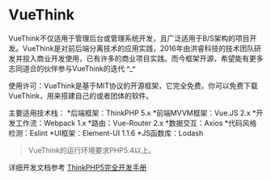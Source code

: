 VueThink
===============

VueThink不仅适用于管理后台或管理系统开发，且广泛适用于B/S架构的项目开发。VueThink是对前后端分离技术的应用实践，2016年由洪睿科技的技术团队研发并投入商业开发使用，已有许多的商业项目实践。而今框架开源，希望能有更多志同道合的伙伴参与VueThink的迭代 ^_^

使用许可：VueThink是基于MIT协议的开源框架，它完全免费。你可以免费下载VueThink，用来搭建自己的或者团体的软件。

主要适用技术栈：
*后端框架：ThinkPHP 5.x
*前端MVVM框架：Vue.JS 2.x
*开发工作流：Webpack 1.x
*路由：Vue-Router 2.x
*数据交互：Axios
*代码风格检测：Eslint
*UI框架：Element-UI 1.1.6
*JS函数库：Lodash

> VueThink的运行环境要求PHP5.4以上。

详细开发文档参考 [ThinkPHP5完全开发手册](http://www.kancloud.cn/manual/thinkphp5)


